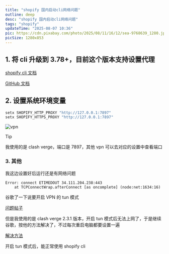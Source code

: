 ```yaml
---
title: "shopify 国内启动cli网络问题"
outline: deep
desc: "shopify 国内启动cli网络问题"
tags: "shopify"
updateTime: "2025-08-07 10:36"
pic: https://cdn.pixabay.com/photo/2025/08/11/16/12/sea-9768639_1280.jpg
picSize: 1280x853
---
```


## 1. 将 cli 升级到 3.78+，目前这个版本支持设置代理

[shopify cli 文档](https://shopify.dev/docs/api/shopify-cli)

[GitHub 文档](https://github.com/Shopify/cli/blob/d0bbf05c28e22ad8b4ba17767bf7aff28ac71ddc/RELEASE_NOTES/3.78.md?plain=1#L2)

## 2. 设置系统环境变量

```bash
setx SHOPIFY_HTTP_PROXY "http://127.0.0.1:7897"
setx SHOPIFY_HTTPS_PROXY "http://127.0.0.1:7897"
```

![vpn](/notes/shopify/vpn.jpg)

> [!TIP]
> 我使用的是 clash verge，端口是 7897，其他 vpn 可以去对应的设置中查看端口

### 3. 其他

我这边设置好后运行还是有网络问题

```
Error: connect ETIMEDOUT 34.111.204.238:443
    at TCPConnectWrap.afterConnect [as oncomplete] (node:net:1634:16)
```

谷歌了一下说要开启 VPN 的 tun 模式

[问题帖子](https://community.shopify.dev/t/when-running-the-remix-application-an-error-occurred-connect-etimedout-and-the-project-was-terminated/16775)

但是我使用的是 clash verge 2.3.1 版本，开启 tun 模式后无法上网了，于是继续谷歌，按他的方法解决了，不过每次重启电脑都要设置一遍

[解决方法](https://github.com/clash-verge-rev/clash-verge-rev/issues/1490#issuecomment-2348704302)

开启 tun 模式后，能正常使用 shopify cli
